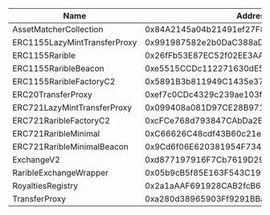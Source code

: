  Name | Address | Url 
 --- | --- | ---
 AssetMatcherCollection | 0x84A2145a04b21491ef27F89E97C6B5584D86dF0f | nulladdress/0x84A2145a04b21491ef27F89E97C6B5584D86dF0f 
 ERC1155LazyMintTransferProxy | 0x991987582e2b0DaC388aDFDfb273d95e650A3EB7 | nulladdress/0x991987582e2b0DaC388aDFDfb273d95e650A3EB7 
 ERC1155Rarible | 0x26fFb53E87EC52f02EE3AAFB57126cBB623C59e9 | nulladdress/0x26fFb53E87EC52f02EE3AAFB57126cBB623C59e9 
 ERC1155RaribleBeacon | 0xe5515CCDc112271630dE52E11d81963bf2aE8D44 | nulladdress/0xe5515CCDc112271630dE52E11d81963bf2aE8D44 
 ERC1155RaribleFactoryC2 | 0x5891B3b811949C1435e37f5Bd82b94e17C0E2765 | nulladdress/0x5891B3b811949C1435e37f5Bd82b94e17C0E2765 
 ERC20TransferProxy | 0xef7c0CDc4329c239ae103f251B5D20c4F0e65cB2 | nulladdress/0xef7c0CDc4329c239ae103f251B5D20c4F0e65cB2 
 ERC721LazyMintTransferProxy | 0x099408a081D97CE28B9714D5CBc7d0f4b271c2Cf | nulladdress/0x099408a081D97CE28B9714D5CBc7d0f4b271c2Cf 
 ERC721RaribleFactoryC2 | 0xcFCe768d793847CAbDa2Ee13dA3348CE38823b4b | nulladdress/0xcFCe768d793847CAbDa2Ee13dA3348CE38823b4b 
 ERC721RaribleMinimal | 0xC66626C48cdf43B60c21eBF59ee6e180e40Db1b1 | nulladdress/0xC66626C48cdf43B60c21eBF59ee6e180e40Db1b1 
 ERC721RaribleMinimalBeacon | 0x9Cd6f06E620381954F734AbC1F4B787E81425848 | nulladdress/0x9Cd6f06E620381954F734AbC1F4B787E81425848 
 ExchangeV2 | 0xd877197916F7Cb7619D2943fc10Fc7311dc78d14 | nulladdress/0xd877197916F7Cb7619D2943fc10Fc7311dc78d14 
 RaribleExchangeWrapper | 0x05b9cB5f85E163F543C1916E67fB6f75ea7da7c1 | nulladdress/0x05b9cB5f85E163F543C1916E67fB6f75ea7da7c1 
 RoyaltiesRegistry | 0x2a1aAAF691928CAB2fcB67eC4D8095484C399Bf7 | nulladdress/0x2a1aAAF691928CAB2fcB67eC4D8095484C399Bf7 
 TransferProxy | 0xa280d38965903Ff9291BBaAaf8eDE5f9Bf9D05B1 | nulladdress/0xa280d38965903Ff9291BBaAaf8eDE5f9Bf9D05B1 
